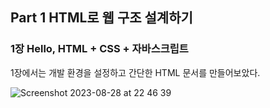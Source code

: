 
## Part 1 HTML로 웹 구조 설계하기    
   
### 1장 Hello, HTML + CSS + 자바스크립트   


1장에서는 개발 환경을 설정하고 간단한 HTML 문서를 만들어보았다.    


![Screenshot 2023-08-28 at 22 46 39](https://github.com/hyunjung2222/HTML-CSS-JS/assets/115084123/022f8984-9310-4b58-b9b1-8e076840c4eb)
